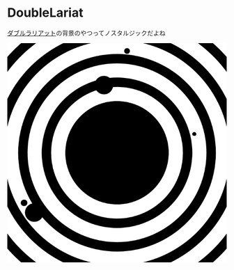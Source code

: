 # DoubleLariat
[ダブルラリアット](https://www.nicovideo.jp/watch/nm6049209)の背景のやつってノスタルジックだよね

<img src="./frame/20230630181256.png">